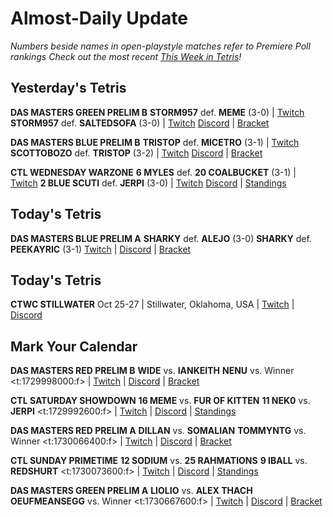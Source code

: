 # Almost-Daily Update
*Numbers beside names in open-playstyle matches refer to Premiere Poll rankings*
*Check out the most recent [This Week in Tetris](https://www.thisweekintetris.com/2024/10/this-week-in-tetris-september-17.html)!*
## Yesterday's Tetris
**DAS MASTERS GREEN PRELIM B**
**STORM957** def. **MEME** (3-0) | [Twitch](https://www.twitch.tv/videos/2283556493?t=00h22m25s)
**STORM957** def. **SALTEDSOFA** (3-0) | [Twitch](https://www.twitch.tv/videos/2283556493?t=00h58m06s)
[Discord](https://go.ctm.gg/discord) | [Bracket](https://go.ctm.gg/event/ctm-das-masters-october-2024/das-masters/)

**DAS MASTERS BLUE PRELIM B**
**TRISTOP** def. **MICETRO** (3-1) | [Twitch](https://www.twitch.tv/videos/2283620485?t=00h20m36s)
**SCOTTOBOZO** def. **TRISTOP** (3-2) | [Twitch](https://www.twitch.tv/videos/2283620485?t=01h09m03s)
[Discord](https://go.ctm.gg/discord) | [Bracket](https://go.ctm.gg/event/ctm-das-masters-october-2024/das-masters/)

**CTL WEDNESDAY WARZONE**
**6 MYLES** def. **20 COALBUCKET** (3-1) | [Twitch](https://www.twitch.tv/videos/2283700268?t=00h07m39s)
**2 BLUE SCUTI** def. **JERPI** (3-0) | [Twitch](https://www.twitch.tv/videos/2283700268?t=01h00m32s)
[Discord](https://discord.gg/QremKENyzQ) | [Standings](https://ctlscoreboard.herokuapp.com)

## Today's Tetris
**DAS MASTERS BLUE PRELIM A**
**SHARKY** def. **ALEJO** (3-0)
**SHARKY** def. **PEEKAYRIC** (3-1)
[Twitch](https://www.twitch.tv/monthlytetris) | [Discord](https://go.ctm.gg/discord) | [Bracket](https://go.ctm.gg/event/ctm-das-masters-october-2024/das-masters/)

## Today's Tetris
**CTWC STILLWATER**
Oct 25-27 | Stillwater, Oklahoma, USA | [Twitch](https://www.twitch.tv/classictetris) | [Discord](https://discord.gg/mBVReaxE9m)

## Mark Your Calendar
**DAS MASTERS RED PRELIM B**
**WIDE** vs. **IANKEITH**
**NENU** vs. Winner
<t:1729998000:f> | [Twitch](https://www.twitch.tv/monthlytetris) | [Discord](https://go.ctm.gg/discord) | [Bracket](https://go.ctm.gg/event/ctm-das-masters-october-2024/das-masters/)

**CTL SATURDAY SHOWDOWN**
**16 MEME** vs. **FUR OF KITTEN**
**11 NEK0** vs. **JERPI**
<t:1729992600:f> | [Twitch](https://www.twitch.tv/classictetrisleague) | [Discord](https://discord.gg/QremKENyzQ) | [Standings](https://ctlscoreboard.herokuapp.com)

**DAS MASTERS RED PRELIM A**
**DILLAN** vs. **SOMALIAN**
**TOMMYNTG** vs. Winner
<t:1730066400:f> | [Twitch](https://www.twitch.tv/monthlytetris) | [Discord](https://go.ctm.gg/discord) | [Bracket](https://go.ctm.gg/event/ctm-das-masters-october-2024/das-masters/)

**CTL SUNDAY PRIMETIME**
**12 SODIUM** vs. **25 RAHMATIONS**
**9 IBALL** vs. **REDSHURT**
<t:1730073600:f> | [Twitch](https://www.twitch.tv/classictetrisleague) | [Discord](https://discord.gg/QremKENyzQ) | [Standings](https://ctlscoreboard.herokuapp.com)

**DAS MASTERS GREEN PRELIM A**
**LIOLIO** vs. **ALEX THACH**
**OEUFMEANSEGG** vs. Winner
<t:1730667600:f> | [Twitch](https://www.twitch.tv/monthlytetris) | [Discord](https://go.ctm.gg/discord) | [Bracket](https://go.ctm.gg/event/ctm-das-masters-october-2024/das-masters/)

